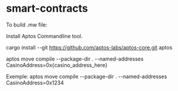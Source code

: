 # smart-contracts

To build .mw file:

Install Aptos Commandline tool.

cargo install --git https://github.com/aptos-labs/aptos-core.git aptos

aptos move compile --package-dir . --named-addresses CasinoAddress=0x{casino_address_here}

Exemple: aptos move compile --package-dir . --named-addresses CasinoAddress=0x1234